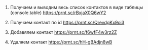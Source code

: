 1. Получаем и выводим весь список контактов в виде таблицы (console.table)
   https://prnt.sc/rBxjaX0Q6wY2

2. Получаем контакт по id https://prnt.sc/QrevdgKx9oi3

3. Добавялем контакт https://prnt.sc/f6wfF4w3rz2Z

4. Удаляем контакт https://prnt.sc/hH-gBAdjn8wB
